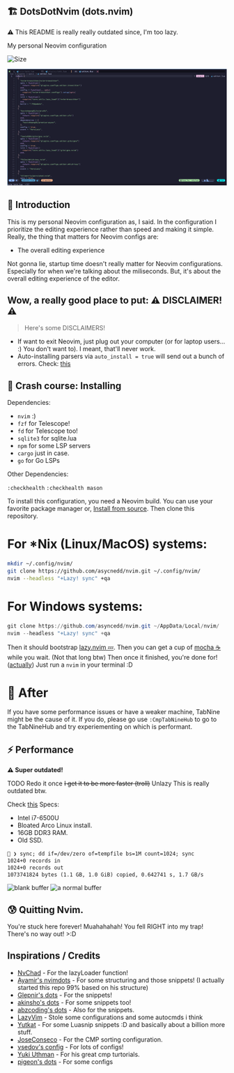## 🏗️ DotsDotNvim (dots.nvim)

:warning: This README is really really outdated since, I'm too lazy.

My personal Neovim configuration

![Size](https://img.shields.io/github/repo-size/asyncedd/dots.nvim?color=%23DDB6F2&label=SIZE&logo=codesandbox&style=for-the-badge&logoColor=D9E0EE&labelColor=302D41)

<!-- ![ss](https://i.imgur.com/5pSbIS4.png) -->

![ss](https://github.com/asyncedd/dots.nvim/blob/master/screenshots/Screenshot%20from%202023-05-20%2016-07-24.png?raw=true)

## 👋 Introduction

This is my personal Neovim configuration as, I said. In the configuration I
prioritize the editing experience rather than speed and making it simple.
Really, the thing that matters for Neovim configs are:

- The overall editing experience

Not gonna lie, startup time doesn't really matter for Neovim configurations. Especially for when we're talking about the miliseconds.
But, it's about the overall editing experience of the editor.

## Wow, a really good place to put: ⚠️ DISCLAIMER! ⚠️

> Here's some DISCLAIMERS!

- If want to exit Neovim, just plug out your computer (or for laptop users...
  :) You don't want to). I meant, that'll never work.
- Auto-installing parsers via `auto_install = true` will send out a bunch of errors. Check: [this](https://github.com/nvim-treesitter/nvim-treesitter/issues/4250)

## 🤨 Crash course: Installing

Dependencies:

- `nvim` :)
- `fzf` for Telescope!
- `fd` for Telescope too!
- `sqlite3` for sqlite.lua
- `npm` for some LSP servers
- `cargo` just in case.
- `go` for Go LSPs

Other Dependencies:

`:checkhealth`
`:checkhealth mason`

To install this configuration, you need a Neovim build. You can use your
favorite package manager or,
[Install from source](https://dev.to/asyncedd/building-neovim-from-source-1794).
Then clone this repository.

# For \*Nix (Linux/MacOS) systems:

```bash
mkdir ~/.config/nvim/
git clone https://github.com/asycnedd/nvim.git ~/.config/nvim/
nvim --headless "+Lazy! sync" +qa
```

# For Windows systems:

```powershell
git clone https://github.com/asyncedd/nvim.git ~/AppData/Local/nvim/
nvim --headless "+Lazy! sync" +qa
```

Then it should bootstrap [lazy.nvim 💤](https://github.com/folke/lazy.nvim).
Then you can get a cup of [mocha ☕](https://github.com/catppuccin/nvim) while
you wait. (Not that long btw) Then once it finished, you're done for! ([actually](https://github.com/asyncedd/dots.nvim#-quitting-nvim))
Just run a `nvim` in your terminal :D

# 🚶 After

If you have some performance issues or have a weaker machine, TabNine might be the cause of it.
If you do, please go use `:CmpTabNineHub` to go to the TabNineHub and try experiementing on which is performant.

## ⚡ Performance

**⚠️ Super outdated!**

TODO Redo it once ~~I get it to be more faster (troll)~~ Unlazy
This is really outdated btw.

Check [this](https://github.com/asyncedd/dots.nvim/tree/master/profiles)
Specs:

- Intel i7-6500U
- Bloated Arco Linux install.
- 16GB DDR3 RAM.
- Old SSD.

```
 ❯ sync; dd if=/dev/zero of=tempfile bs=1M count=1024; sync
1024+0 records in
1024+0 records out
1073741824 bytes (1.1 GB, 1.0 GiB) copied, 0.642741 s, 1.7 GB/s
```

![blank buffer](https://i.imgur.com/LelATuA.png)
![a normal buffer](https://i.imgur.com/Wc66GFP.png)

## 😰 Quitting Nvim.

You're stuck here forever! Muahahahah! You fell RIGHT into my trap! There's no
way out! >:D

## Inspirations / Credits

- [NvChad](https://github.com/nvchad/nvchad) - For the lazyLoader function!
- [Ayamir's nvimdots](https://github.com/ayamir/nvimdots) - For some structuring
  and those snippets! (I actually started this repo 99% based on his structure)
- [Glepnir's dots](https://github.com/glepnir/nvim) - For the snippets!
- [akinsho's dots](https://github.com/akinsho/dotfiles/tree/nightly/.config/nvim) -
  For some snippets too!
- [abzcoding's dots](https://github.com/abzcoding/lvim) - Also for the snippets.
- [LazyVim](https://github.com/LazyVim/LazyVim) - Stole some configurations and
  some autocmds i think
- [Yutkat](https://github.com/yutkat/dotfiles) - For some Luasnip snippets :D and
  basically about a billion more stuff.
- [JoseConseco](https://github.com/JoseConseco) - For the CMP sorting
  configuration.
- [vsedov's config](https://github.com/vsedov/nvim) - For lots of configs!
- [Yuki Uthman](https://www.youtube.com/@yukiuthman8358) - For his great cmp
  turtorials.
- [pigeon's dots](https://github.com/backwardspy/dotfiles) - For some configs
